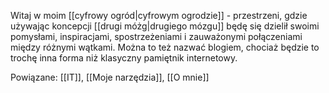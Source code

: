 Witaj w moim [[cyfrowy ogród|cyfrowym ogrodzie]] - przestrzeni, gdzie używając koncepcji [[drugi móżg|drugiego mózgu]] będę się dzielił swoimi pomysłami, inspiracjami, spostrzeżeniami i zauważonymi połączeniami między różnymi wątkami.
Można to też nazwać blogiem, chociaż będzie to trochę inna forma niż klasyczny pamiętnik internetowy.

Powiązane: [[IT]], [[Moje narzędzia]], [[O mnie]]